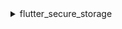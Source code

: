 <details>
<summary>flutter_secure_storage</summary>

Usamos [flutter_secure_storage](https://pub.dev/packages/flutter_secure_storage) para implementar el almacenamiento seguro persistente de tokens multiplataforma. Bajo el capó:

- Se utiliza Keychain para iOS
- Se utiliza cifrado AES para Android.

### Configurar la versión de Android:

En [project]/android/app/build.gradle establece minSdkVersion a >= 18.

```kotlin
  android {
      ...

      defaultConfig {
          ...
          minSdkVersion 18
          ...
      }
  }
```

### Desactivar la copia de seguridad automática:

:::note

Por defecto, Android realiza copias de seguridad de los datos en Google Drive. Esto puede causar la excepción java.security.InvalidKeyException:Failed to unwrap key.

:::

Para evitar esto, puedes desactivar la copia de seguridad automática para tu aplicación o excluir sharedprefs de FlutterSecureStorage.

1. Para desactivar la copia de seguridad automática, ve a tu archivo de manifiesto de la aplicación y establece el valor booleano android:allowBackup:

   ```xml
   <manifest ... >
       ...
       <application
         android:allowBackup="false"
         android:fullBackupContent="false"
         ...
       >
           ...
       </application>
   </manifest>

   ```

2. Excluir sharedprefs de FlutterSecureStorage.

   Si necesitas habilitar el android:fullBackupContent para tu aplicación. Configura una regla de copia de seguridad para [excluir](https://developer.android.com/guide/topics/data/autobackup#IncludingFiles) las preferencias utilizadas por el plugin:

   ```xml
   <application ...
     android:fullBackupContent="@xml/backup_rules">
   </application>
   ```

   ```xml
   <?xml version="1.0" encoding="utf-8"?>
   <full-backup-content>
     <exclude domain="sharedpref" path="FlutterSecureStorage"/>
   </full-backup-content>
   ```

   Por favor, consulta [flutter_secure_storage](https://pub.dev/packages/flutter_secure_storage#configure-android-version) para más detalles.

</details>
